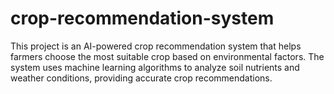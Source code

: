 # crop-recommendation-system
This project is an AI-powered crop recommendation system that helps farmers choose the most suitable crop based on environmental factors. The system uses machine learning algorithms to analyze soil nutrients and weather conditions, providing accurate crop recommendations.
